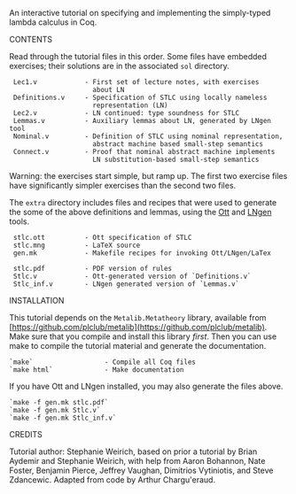 An interactive tutorial on specifying and implementing the simply-typed
lambda calculus in Coq.

CONTENTS

Read through the tutorial files in this order. Some files have embedded
exercises; their solutions are in the associated `sol` directory.

     Lec1.v            - First set of lecture notes, with exercises
                         about LN
     Definitions.v     - Specification of STLC using locally nameless
                         representation (LN)
     Lec2.v            - LN continued: type soundness for STLC
     Lemmas.v          - Auxiliary lemmas about LN, generated by LNgen tool
     Nominal.v         - Definition of STLC using nominal representation,
                         abstract machine based small-step semantics
     Connect.v         - Proof that nominal abstract machine implements
                         LN substitution-based small-step semantics

Warning: the exercises start simple, but ramp up. The first two exercise files
have significantly simpler exercises than the second two files.

The `extra` directory includes files and recipes that were used to generate
the some of the above definitions and lemmas, using
the [Ott](http://www.cl.cam.ac.uk/~pes20/ott/)
and [LNgen](https://github.com/plclub/lngen) tools.

     stlc.ott          - Ott specification of STLC
     stlc.mng          - LaTeX source
     gen.mk            - Makefile recipes for invoking Ott/LNgen/LaTex

     stlc.pdf          - PDF version of rules
     Stlc.v            - Ott-generated version of `Definitions.v`
     Stlc_inf.v        - LNgen generated version of `Lemmas.v`


INSTALLATION

  This tutorial depends on the `Metalib.Metatheory` library, available from
  [https://github.com/plclub/metalib](https://github.com/plclub/metalib).
  Make sure that you compile and install this library _first_. Then you can
  use make to compile the tutorial material and generate the documentation.

    `make`                  - Compile all Coq files
    `make html`             - Make documentation

  If you have Ott and LNgen installed, you may also generate the files above.

    `make -f gen.mk stlc.pdf`
    `make -f gen.mk Stlc.v`
    `make -f gen.mk Stlc_inf.v`

CREDITS

 Tutorial author: Stephanie Weirich, based on prior a tutorial by Brian
 Aydemir and Stephanie Weirich, with help from Aaron Bohannon, Nate Foster,
 Benjamin Pierce, Jeffrey Vaughan, Dimitrios Vytiniotis, and Steve
 Zdancewic.  Adapted from code by Arthur Chargu'eraud.

